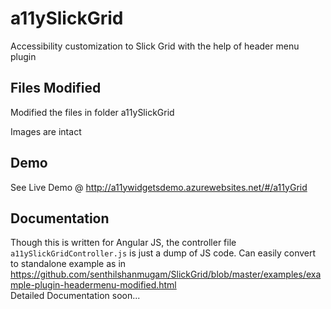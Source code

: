# a11ySlickGrid
Accessibility customization to Slick Grid with the help of header menu plugin

## Files Modified
<p>Modified the files in folder a11ySlickGrid</p>
<p>Images are intact</p>

## Demo
See Live Demo @ <a href="http://a11ywidgetsdemo.azurewebsites.net/#/a11ySlickGrid">http://a11ywidgetsdemo.azurewebsites.net/#/a11yGrid</a>

## Documentation
Though this is written for Angular JS, the controller file `a11ySlickGridController.js` is just a dump of JS code.
Can easily convert to standalone example as in <a href='https://github.com/senthilshanmugam/SlickGrid/blob/master/examples/example-plugin-headermenu-modified.html'>https://github.com/senthilshanmugam/SlickGrid/blob/master/examples/example-plugin-headermenu-modified.html</a>
<br/>
Detailed Documentation soon...
